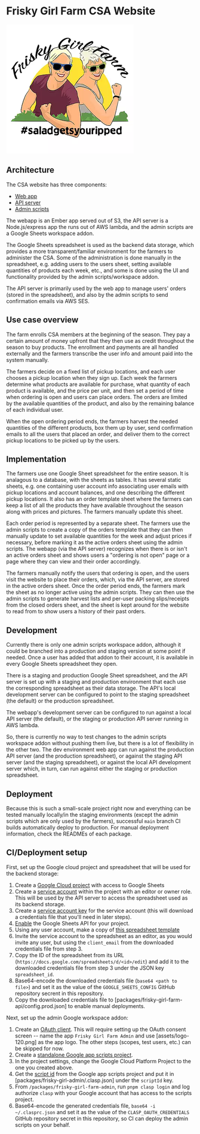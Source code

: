# Frisky Girl Farm CSA Website

![Frisky Girl Farm](/assets/logo-344.webp?raw=true)

## Architecture

The CSA website has three components:

* [Web app](package/frisky-girl-farm)
* [API server](packages/frisky-girl-farm-api)
* [Admin scripts](packages/frisky-girl-farm-admin)

The webapp is an Ember app served out of S3, the API server is a Node.js/express app the runs out of AWS lambda, and the admin scripts are a Google Sheets workspace addon.

The Google Sheets spreadsheet is used as the backend data storage, which provides a more transparent/familiar environment for the farmers to administer the CSA. Some of the administration is done manually in the spreadsheet, e.g. adding users to the users sheet, setting available quantities of products each week, etc., and some is done using the UI and functionality provided by the admin scripts/workspace addon.

The API server is primarily used by the web app to manage users' orders (stored in the spreadsheet), and also by the admin scripts to send confirmation emails via AWS SES.

## Use case overview

The farm enrolls CSA members at the beginning of the season. They pay a certain amount of money upfront that they then use as credit throughout the season to buy products. The enrollment and payments are all handled externally and the farmers transcribe the user info and amount paid into the system manually.

The farmers decide on a fixed list of pickup locations, and each user chooses a pickup location when they sign up. Each week the farmers determine what products are available for purchase, what quantity of each product is available, and the price per unit, and then set a period of time when ordering is open and users can place orders. The orders are limited by the available quantities of the product, and also by the remaining balance of each individual user.

When the open ordering period ends, the farmers harvest the needed quantities of the different products, box them up by user, send confirmation emails to all the users that placed an order, and deliver them to the correct pickup locations to be picked up by the users.

## Implementation

The farmers use one Google Sheet spreadsheet for the entire season. It is analagous to a database, with the sheets as tables. It has several static sheets, e.g. one containing user account info associating user emails with pickup locations and account balances, and one describing the different pickup locations. It also has an order template sheet where the farmers can keep a list of all the products they have available throughout the season along with prices and pictures. The farmers manually update this sheet.

Each order period is represented by a separate sheet. The farmers use the admin scripts to create a copy of the orders template that they can then manually update to set available quantities for the week and adjust prices if necessary, before marking it as the active orders sheet using the admin scripts. The webapp (via the API server) recognizes when there is or isn't an active orders sheet and shows users a "ordering is not open" page or a page where they can view and their order accordingly. 

The farmers manually notify the users that ordering is open, and the users visit the website to place their orders, which, via the API server, are stored in the active orders sheet. Once the order period ends, the farmers mark the sheet as no longer active using the admin scripts. They can then use the admin scripts to generate harvest lists and per-user packing slips/receipts from the closed orders sheet, and the sheet is kept around for the website to read from to show users a history of their past orders.

## Development

Currently there is only one admin scripts workspace addon, although it could be branched into a production and staging version at some point if needed. Once a user has added that addon to their account, it is available in every Google Sheets spreadsheet they open.

There is a staging and production Google Sheet spreadsheet, and the API server is set up with a staging and production environment that each use the corresponding spreadsheet as their data storage. The API's local development server can be configured to point to the staging spreadsheet (the default) or the production spreadsheet.

The webapp's development server can be configured to run against a local API server (the default), or the staging or production API server running in AWS lambda.

So, there is currently no way to test changes to the admin scripts workspace addon without pushing them live, but there is a lot of flexibility in the other two. The dev environment web app can run against the production API server (and the production spreadsheet), or against the staging API server (and the staging spreadsheet), or against the local API development server which, in turn, can run against either the staging or production spreadsheet.

## Deployment

Because this is such a small-scale project right now and everything can be tested manually locally/in the staging environments (except the admin scripts which are only used by the farmers), successful `main` branch CI builds automatically deploy to production. For manual deployment information, check the READMEs of each package.

## CI/Deployment setup

First, set up the Google cloud project and spreadsheet that will be used for the backend storage:

1. Create a [Google Cloud project](https://cloud.google.com/resource-manager/docs/creating-managing-projects) with access to Google Sheets
2. Create a [service account](https://cloud.google.com/iam/docs/creating-managing-service-accounts) within the project with an editor or owner role. This will be used by the API server to access the spreadsheet used as its backend storage.
3. Create a [service account key](https://cloud.google.com/iam/docs/creating-managing-service-account-keys) for the service account (this will download a credentials file that you'll need in later steps).
6. [Enable](https://console.developers.google.com/flows/enableapi?apiid=sheets.googleapis.com) the Google Sheets API for your project.
7. Using any user account, make a copy of [this spreadsheet template](https://docs.google.com/spreadsheets/d/1gdw6m-eWT3OZ2dzEztGnws8m76nI2yKwSddvowNlQCs/edit#gid=1406465942)
8.  Invite the service account to the spreadsheet as an editor, as you would invite any user, but using the `client_email` from the downloaded credentials file from step 3.
9.  Copy the ID of the spreadsheet from its URL (`https://docs.google.com/spreadsheets/d/<id>/edit`) and add it to the downloaded credentials file from step 3 under the JSON key `spreadsheet_id`.
10. Base64-encode the downloaded credentials file (`base64 <path to file>`) and set it as the value of the `GOOGLE_SHEETS_CONFIG` GitHub repository secrent in this repository.
11. Copy the downloaded credentials file to [packages/frisky-girl-farm-api/config.prod.json] to enable manual deployments.

Next, set up the admin Google workspace addon:

1. Create an [OAuth client](https://support.google.com/cloud/answer/6158849?hl=en). This will require setting up the OAuth consent screen -- name the app `Frisky Girl Farm Admin` and use [assets/logo-120.png] as the app logo. The other steps (scopes, test users, etc.) can be skipped for now.
2. Create a [standalone Google app scripts project](https://script.google.com/create).
3. In the project settings, change the Google Cloud Platform Project to the one you created above.
4. Get the [script id](https://github.com/google/clasp#scriptid-required) from the Google app scripts project and put it in [packages/frisky-girl-admin/.clasp.json] under the `scriptId` key.
5. From `/packages/frisky-girl-farm-admin`, run `pnpm clasp login` and log authorize `clasp` with your Google account that has access to the scripts project.
6. Base64-encode the generated credentials file, `base64 -i ~/.clasprc.json` and set it as the value of the `CLASP_OAUTH_CREDENTIALS` GitHub repository secret in this repository, so CI can deploy the admin scripts on your behalf.
